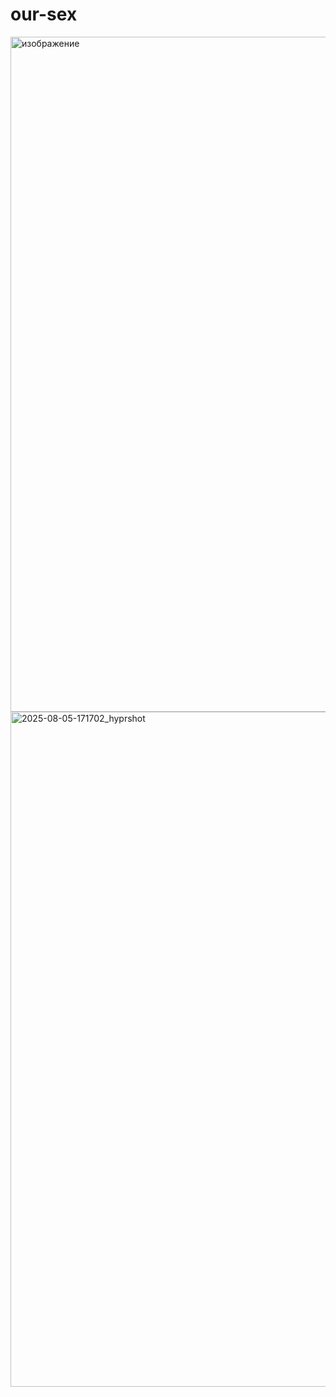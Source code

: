 # our-sex
<img width="1920" height="1080" alt="изображение" src="https://github.com/user-attachments/assets/85319063-7d0a-4514-be68-c0654d9dba5c" />
<img width="1920" height="1080" alt="2025-08-05-171702_hyprshot" src="https://github.com/user-attachments/assets/6f5a3a12-7790-4746-b225-cf7ad34d62bc" />



